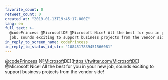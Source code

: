 ```yaml
---
favorite_count: 0
retweet_count: 0
created_at: "2019-01-13T19:45:17.000Z"
lang: en
full_text: >-
  @codePrincess @MicrosoftDE @Microsoft Nice! All the best for you in your new
  job, sounds exciting to support business projects from the vendor side!
in_reply_to_screen_name: codePrincess
in_reply_to_status_id_str: "1084517839451566081"
---
```


[@codePrincess](https://twitter.com/codePrincess)
[[@Microsoft](https://twitter.com/Microsoft)DE](https://twitter.com/MicrosoftDE)
@Microsoft Nice! All the best for you in your new job, sounds exciting to
support business projects from the vendor side!
